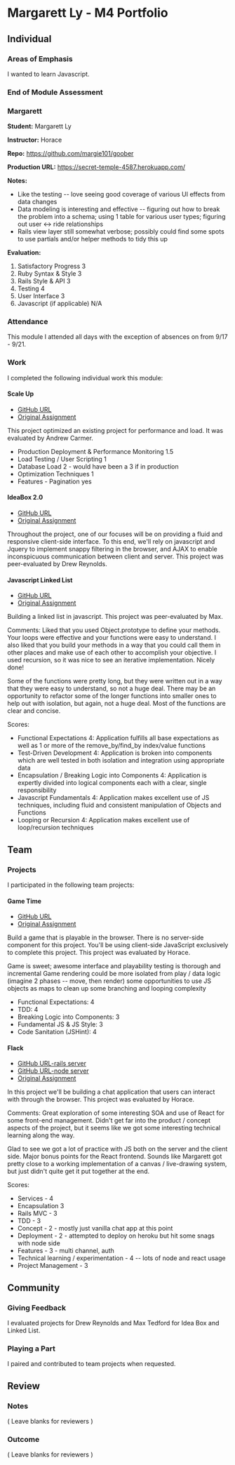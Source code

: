 # Margarett Ly - M4 Portfolio

## Individual

### Areas of Emphasis

I wanted to learn Javascript.

### End of Module Assessment

### Margarett

__Student:__ Margarett Ly

__Instructor:__ Horace

__Repo:__ https://github.com/margie101/goober

__Production URL:__ https://secret-temple-4587.herokuapp.com/

__Notes:__

* Like the testing -- love seeing good coverage of various UI effects
from data changes
* Data modeling is interesting and effective -- figuring out how to
break the problem into a schema; using 1 table for various user types;
figuring out user <-> ride relationships
* Rails view layer still somewhat verbose; possibly could find
some spots to use partials and/or helper methods to tidy this up

__Evaluation:__

1. Satisfactory Progress 3
2. Ruby Syntax & Style 3
3. Rails Style & API 3
4. Testing 4
5. User Interface 3
6. Javascript (if applicable) N/A

### Attendance

This module I attended all days with the exception of absences on from 9/17 - 9/21.

### Work

I completed the following individual work this module:

#### Scale Up

* [GitHub URL](https://github.com/margie101/scale_up)
* [Original Assignment](https://github.com/turingschool/ruby-submissions/blob/master/1503/15_scale_up.markdown)

This project optimized an existing project for performance and load. It was evaluated by Andrew Carmer.

* Production Deployment & Performance Monitoring 1.5
* Load Testing / User Scripting 1
* Database Load 2 - would have been a 3 if in production
* Optimization Techniques 1
* Features - Pagination yes

#### IdeaBox 2.0

* [GitHub URL](https://github.com/margie101/idea_box)
* [Original Assignment](https://github.com/turingschool/curriculum/blob/master/source/projects/revenge_of_idea_box.markdown)

Throughout the project, one of our focuses will be on providing a fluid and responsive client-side interface. To this end, we'll rely on javascript and Jquery to implement snappy filtering in the browser, and AJAX to enable inconspicuous communication between client and server. This project was peer-evaluated by Drew Reynolds.


#### Javascript Linked List

* [GitHub URL](https://github.com/aoili/linkedListInJavascript)
* [Original Assignment](https://github.com/turingschool/challenges/blob/master/linked_lists.markdown)

Building a linked list in javascript. This project was peer-evaluated by Max.

Comments:
Liked that you used Object.prototype to define your methods. Your loops were effective and your functions were easy to understand. I also liked that you build your methods in a way that you could call them in other places and make use of each other to accomplish your objective. I used recursion, so it was nice to see an iterative implementation. Nicely done!

Some of the functions were pretty long, but they were written out in a way that they were easy to understand, so not a huge deal. There may be an opportunity to refactor some of the longer functions into smaller ones to help out with isolation, but again, not a huge deal. Most of the functions are clear and concise.

Scores:
* Functional Expectations 4: Application fulfills all base expectations as well as 1 or more of the remove_by/find_by index/value functions
* Test-Driven Development 4: Application is broken into components which are well tested in both isolation and integration using appropriate data
* Encapsulation / Breaking Logic into Components 4: Application is expertly divided into logical components each with a clear, single responsibility
* Javascript Fundamentals 4: Application makes excellent use of JS techniques, including fluid and consistent manipulation of Objects and Functions
* Looping or Recursion 4: Application makes excellent use of loop/recursion techniques


## Team

### Projects

I participated in the following team projects:

#### Game Time

* [GitHub URL](https://github.com/Justin-Holmes/Tron)
* [Original Assignment](https://github.com/turingschool/lesson_plans/blob/master/ruby_04-apis_and_scalability/gametime_project.markdown)

Build a game that is playable in the browser. There is no server-side component for this project. You'll be using client-side JavaScript exclusively to complete this project. This project was evaluated by Horace.

Game is sweet; awesome interface and playability
testing is thorough and incremental
Game rendering could be more isolated from play / data logic (imagine 2 phases -- move, then render)
some opportunities to use JS objects as maps to clean up some branching and looping complexity

* Functional Expectations: 4
* TDD: 4
* Breaking Logic into Components: 3
* Fundamental JS & JS Style: 3
* Code Sanitation (JSHint): 4

#### Flack

* [GitHub URL-rails server](https://github.com/morganmiller/flack)
* [GitHub URL-node server](https://github.com/Justin-Holmes/flack-node.git)
* [Original Assignment](https://github.com/turingschool/curriculum/blob/master/source/projects/flack.markdown)

In this project we'll be building a chat application that users can interact with through the browser. This project was evaluated by Horace.

Comments:
Great exploration of some interesting SOA and use of React for
some front-end management. Didn't get far into the product / concept
aspects of the project, but it seems like we got some interesting technical
learning along the way.

Glad to see we got a lot of practice with JS both on the server and the client
side. Major bonus points for the React frontend. Sounds like Margarett got
pretty close to a working implementation of a canvas / live-drawing system, but
just didn't quite get it put together at the end.

Scores:
* Services - 4
* Encapsulation 3
* Rails MVC - 3
* TDD - 3
* Concept - 2 - mostly just vanilla chat app at this point
* Deployment - 2 - attempted to deploy on heroku but hit some snags with node side
* Features - 3 - multi channel, auth
* Technical learning / experimentation - 4 -- lots of node and react usage
* Project Management - 3


## Community

### Giving Feedback

I evaluated projects for Drew Reynolds and Max Tedford for Idea Box and Linked List.

### Playing a Part

I paired and contributed to team projects when requested.

## Review

### Notes

( Leave blanks for reviewers )

### Outcome

( Leave blanks for reviewers )
